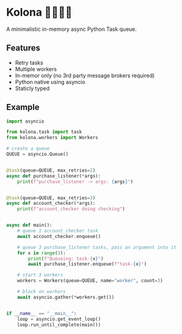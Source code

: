 # Kolona 🚦🚗🚗🚗

A minimalistic in-memory async Python Task queue.

## Features

- Retry tasks
- Multiple workers
- In-memor only (no 3rd party message brokers required)
- Python native using asyncio
- Staticly typed

## Example

```py
import asyncio

from kolona.task import task
from kolona.workers import Workers

# create a queue
QUEUE = asyncio.Queue()


@task(queue=QUEUE, max_retries=2)
async def purchase_listener(*args):
    print(f"purchase_listener -> args: {args}")


@task(queue=QUEUE, max_retries=3)
async def account_checker(*args):
    print(f"account_checker doing checking")


async def main():
    # queue 1 account_checker task
    await account_checker.enqueue()

    # queue 3 purchase_listener tasks, pass an argument into it
    for x in range(3):
        print(f"Queueing: task-{x}")
        await purchase_listener.enqueue(f"task-{x}")

    # start 3 workers
    workers = Workers(queue=QUEUE, name="worker", count=3)

    # block on workers
    await asyncio.gather(*workers.get())


if __name__ == "__main__":
    loop = asyncio.get_event_loop()
    loop.run_until_complete(main())
```
